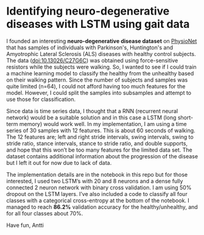 Identifying neuro-degenerative diseases with LSTM using gait data
===================

I founded an interesting **neuro-degenerative disease dataset** on [PhysioNet](https://www.physionet.org) that has samples of individuals with Parkinson's, Huntington's and Amyotrophic Lateral Sclerosis (ALS) diseases with healthy control subjects. The data ([doi:10.13026/C27G6C](https://www.physionet.org/physiobank/database/gaitndd/)) was obtained using force-sensitive resistors while the subjects were walking. So, I wanted to see if I could train a machine learning model to classify the healthy from the unhealthy based on their walking pattern. Since the number of subjects and samples was quite limited (n=64), I could not afford having too much features for the model. However, I could split the samples into subsamples and attempt to use those for classification.


Since data is time series data, I thought that a RNN (recurrent neural network) would be a suitable solution and in this case a LSTM (long short-term memory) would work well. In my implementation, I am using a time series of 30 samples with 12 features. This is about 60 seconds of walking. The 12 features are; left and right stride intervals, swing intervals, swing to stride ratio, stance intervals, stance to stride ratio, and double supports, and hope that this won’t be too many features for the limited data set. The dataset contains additional information about the progression of the disease but I left it out for now due to lack of data. 

The implementation details are in the notebook in this repo but for those interested, I used two LSTM’s with 20 and 8 neurons and a dense fully connected 2 neuron network with binary cross validation. I am using 50% dropout on the LSTM layers. I’ve also included a code to classify all four classes with a categorical cross-entropy at the bottom of the notebook. I managed to reach **86.2%** validation accuracy for the healthy/unhealthy, and for all four classes about 70%.

Have fun,
Antti
